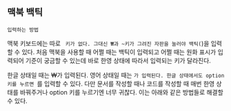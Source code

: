 ## 맥북 백틱 
```
입력하는 방법
```
맥북 키보드에는 따로 ` 키가 없다. 그대신 ₩과 ~키가 그려진 자판을 눌러야 백틱(`)을 입력할 수 있다.
처음 맥북을 사용할 때 어쩔 때는 백틱이 입력되고 어쩔 때는 원화 표시가 입력되어 기준이 궁금할 수 있는데 바로 한영 상태에 따라서 입력되는 키가 달라진다.

한글 상태일 때는 ₩가 입력된다.
영어 상태일 때는 `가 입력된다.
한글 상태에서도 option키를 누르면 `를 입력할 수 있다.
다만 문서를 작성할 때나 코드를 작성할 때 매번 한영 상태를 바꿔주거나 option 키를 누르기엔 너무 귀찮다. 이는 아래와 같은 방법들로 해결할 수 있다.